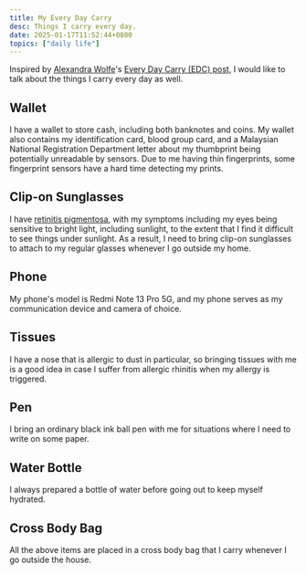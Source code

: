 ```yaml
---
title: My Every Day Carry
desc: Things I carry every day.
date: 2025-01-17T11:52:44+0800
topics: ["daily life"]
---
```


Inspired by [Alexandra Wolfe](https://alexink.ca/)'s [Every Day Carry (EDC) post](https://alexink.ca/2024/12/17/my-edc.html), I would like to talk about the things I carry every day as well.

## Wallet

I have a wallet to store cash, including both banknotes and coins. My wallet also contains my identification card, blood group card, and a Malaysian National Registration Department letter about my thumbprint being potentially unreadable by sensors. Due to me having thin fingerprints, some fingerprint sensors have a hard time detecting my prints.

## Clip-on Sunglasses

I have [retinitis pigmentosa](2024-12-21-living-with-retinitis-pigmentosa.md), with my symptoms including my eyes being sensitive to bright light, including sunlight, to the extent that I find it difficult to see things under sunlight. As a result, I need to bring clip-on sunglasses to attach to my regular glasses whenever I go outside my home.

## Phone

My phone's model is Redmi Note 13 Pro 5G, and my phone serves as my communication device and camera of choice.

## Tissues

I have a nose that is allergic to dust in particular, so bringing tissues with me is a good idea in case I suffer from allergic rhinitis when my allergy is triggered.

## Pen

I bring an ordinary black ink ball pen with me for situations where I need to write on some paper.

## Water Bottle

I always prepared a bottle of water before going out to keep myself hydrated.

## Cross Body Bag

All the above items are placed in a cross body bag that I carry whenever I go outside the house.
